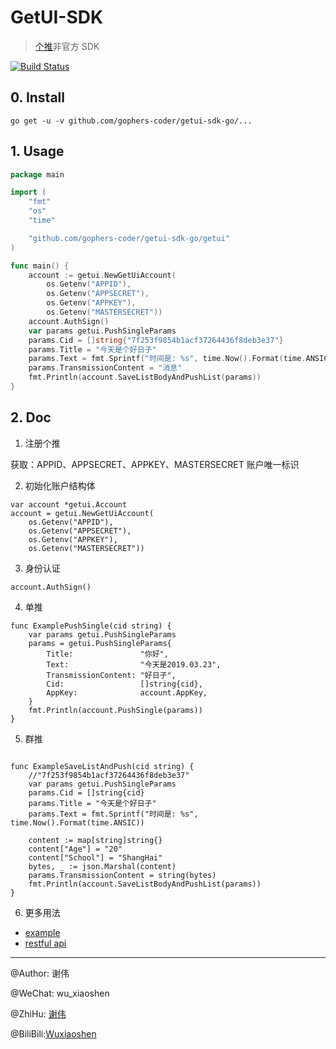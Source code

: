 # GetUI-SDK

> [个推](https://www.getui.com/cn/index.html)非官方 SDK

[![Build Status](https://travis-ci.com/gophers-coder/getui-sdk-go.svg?branch=master)](https://travis-ci.com/gophers-coder/getui-sdk-go)

## 0. Install

``` 
go get -u -v github.com/gophers-coder/getui-sdk-go/...
```

## 1. Usage

```go
package main

import (
	"fmt"
	"os"
	"time"

	"github.com/gophers-coder/getui-sdk-go/getui"
)

func main() {
	account := getui.NewGetUiAccount(
		os.Getenv("APPID"),
		os.Getenv("APPSECRET"),
		os.Getenv("APPKEY"),
		os.Getenv("MASTERSECRET"))
	account.AuthSign()
	var params getui.PushSingleParams
	params.Cid = []string{"7f253f9854b1acf37264436f8deb3e37"}
	params.Title = "今天是个好日子"
	params.Text = fmt.Sprintf("时间是: %s", time.Now().Format(time.ANSIC))
	params.TransmissionContent = "消息"
	fmt.Println(account.SaveListBodyAndPushList(params))
}

```

## 2. Doc

1. 注册个推

获取：APPID、APPSECRET、APPKEY、MASTERSECRET 账户唯一标识

2. 初始化账户结构体

```` 
var account *getui.Account
account = getui.NewGetUiAccount(
    os.Getenv("APPID"),
    os.Getenv("APPSECRET"),
    os.Getenv("APPKEY"),
    os.Getenv("MASTERSECRET"))
````

3. 身份认证

``` 
account.AuthSign()
```

4. 单推

```` 
func ExamplePushSingle(cid string) {
	var params getui.PushSingleParams
	params = getui.PushSingleParams{
		Title:               "你好",
		Text:                "今天是2019.03.23",
		TransmissionContent: "好日子",
		Cid:                 []string{cid},
		AppKey:              account.AppKey,
	}
	fmt.Println(account.PushSingle(params))
}
````

5. 群推
``` 

func ExampleSaveListAndPush(cid string) {
	//"7f253f9854b1acf37264436f8deb3e37"
	var params getui.PushSingleParams
	params.Cid = []string{cid}
	params.Title = "今天是个好日子"
	params.Text = fmt.Sprintf("时间是: %s", time.Now().Format(time.ANSIC))

	content := map[string]string{}
	content["Age"] = "20"
	content["School"] = "ShangHai"
	bytes, _ := json.Marshal(content)
	params.TransmissionContent = string(bytes)
	fmt.Println(account.SaveListBodyAndPushList(params))
}
```

6. 更多用法

- [example](example/example.go)
- [restful api](http://docs.getui.com/getui/server/rest/start/)


---

@Author: 谢伟

@WeChat: wu_xiaoshen

@ZhiHu: [谢伟](https://www.zhihu.com/people/wu-xiao-shen-16/activities)

@BiliBili:[Wuxiaoshen](https://space.bilibili.com/10056291)


